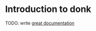 # Introduction to donk

TODO: write [great documentation](http://jacobian.org/writing/what-to-write/)
